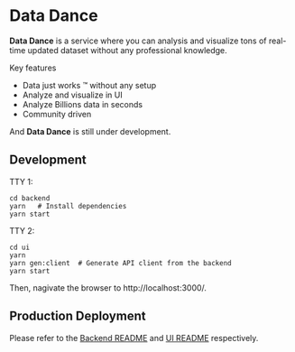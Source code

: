 # Data Dance

**Data Dance** is a service where you can analysis and visualize tons of real-time updated dataset without any professional knowledge.

Key features

- Data just works ™ without any setup
- Analyze and visualize in UI
- Analyze Billions data in seconds
- Community driven

And **Data Dance** is still under development.

## Development

TTY 1:

```shell
cd backend
yarn   # Install dependencies
yarn start
```

TTY 2:

```shell
cd ui
yarn
yarn gen:client  # Generate API client from the backend
yarn start
```

Then, nagivate the browser to http://localhost:3000/.

## Production Deployment

Please refer to the [Backend README](./backend/README.md) and [UI README](./ui/README.md) respectively.
